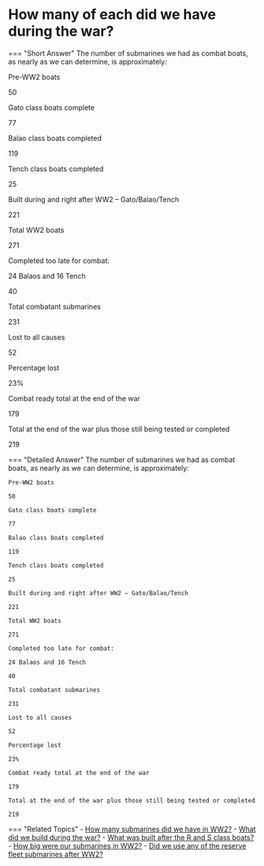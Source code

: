 # How many of each did we have during the war?


=== "Short Answer"
    The number of submarines we had as combat boats, as nearly as we can determine, is approximately:

Pre-WW2 boats

50

Gato class boats complete

77

Balao class boats completed

119

Tench class boats completed

25

Built during and right after WW2 – Gato/Balao/Tench

221

Total WW2 boats

271

Completed too late for combat:

24 Balaos and 16 Tench

40

Total combatant submarines

231

Lost to all causes

52

Percentage lost

23%

Combat ready total at the end of the war

179

Total at the end of the war plus those still being tested or completed

219

=== "Detailed Answer"
    The number of submarines we had as combat boats, as nearly as we can determine, is approximately:

    Pre-WW2 boats

    50

    Gato class boats complete

    77

    Balao class boats completed

    119

    Tench class boats completed

    25

    Built during and right after WW2 – Gato/Balao/Tench

    221

    Total WW2 boats

    271

    Completed too late for combat:

    24 Balaos and 16 Tench

    40

    Total combatant submarines

    231

    Lost to all causes

    52

    Percentage lost

    23%

    Combat ready total at the end of the war

    179

    Total at the end of the war plus those still being tested or completed

    219

=== "Related Topics"
    - [How many submarines did we have in WW2?](./how-many-submarines-did-we-have-in-ww2.md)
    - [What did we build during the war?](./what-did-we-build-during-the-war.md)
    - [What was built after the R and S class boats?](./what-was-built-after-the-r-and-s-class-boats.md)
    - [How big were our submarines in WW2?](./how-big-were-our-submarines-in-ww2.md)
    - [Did we use any of the reserve fleet submarines after WW2?](./did-we-use-any-of-the-reserve-fleet-submarines-after-ww2.md)
